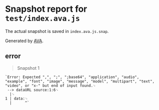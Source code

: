 # Snapshot report for `test/index.ava.js`

The actual snapshot is saved in `index.ava.js.snap`.

Generated by [AVA](https://avajs.dev).

## error

> Snapshot 1

    `Error: Expected ",", ";", ";base64", "application", "audio", "example", "font", "image", "message", "model", "multipart", "text", "video", or "x-" but end of input found.␊
     --> dataURL source:1:6␊
      |␊
    1 | data:␊
      |      ^`
